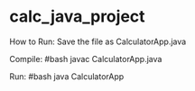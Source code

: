 # calc_java_project

How to Run:
Save the file as CalculatorApp.java

Compile:
#bash
javac CalculatorApp.java

Run:
#bash
java CalculatorApp
